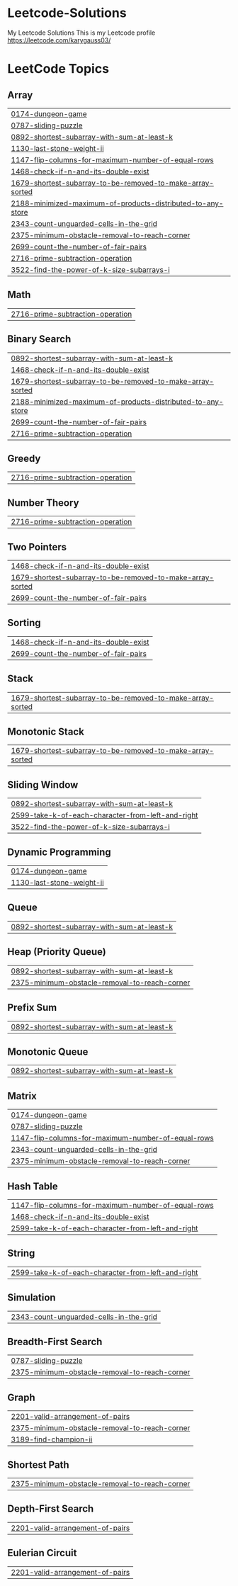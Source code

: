 # Leetcode-Solutions
My Leetcode Solutions
This is my Leetcode profile https://leetcode.com/karygauss03/

<!---LeetCode Topics Start-->
# LeetCode Topics
## Array
|  |
| ------- |
| [0174-dungeon-game](https://github.com/karygauss03/Leetcode-Solutions/tree/master/0174-dungeon-game) |
| [0787-sliding-puzzle](https://github.com/karygauss03/Leetcode-Solutions/tree/master/0787-sliding-puzzle) |
| [0892-shortest-subarray-with-sum-at-least-k](https://github.com/karygauss03/Leetcode-Solutions/tree/master/0892-shortest-subarray-with-sum-at-least-k) |
| [1130-last-stone-weight-ii](https://github.com/karygauss03/Leetcode-Solutions/tree/master/1130-last-stone-weight-ii) |
| [1147-flip-columns-for-maximum-number-of-equal-rows](https://github.com/karygauss03/Leetcode-Solutions/tree/master/1147-flip-columns-for-maximum-number-of-equal-rows) |
| [1468-check-if-n-and-its-double-exist](https://github.com/karygauss03/Leetcode-Solutions/tree/master/1468-check-if-n-and-its-double-exist) |
| [1679-shortest-subarray-to-be-removed-to-make-array-sorted](https://github.com/karygauss03/Leetcode-Solutions/tree/master/1679-shortest-subarray-to-be-removed-to-make-array-sorted) |
| [2188-minimized-maximum-of-products-distributed-to-any-store](https://github.com/karygauss03/Leetcode-Solutions/tree/master/2188-minimized-maximum-of-products-distributed-to-any-store) |
| [2343-count-unguarded-cells-in-the-grid](https://github.com/karygauss03/Leetcode-Solutions/tree/master/2343-count-unguarded-cells-in-the-grid) |
| [2375-minimum-obstacle-removal-to-reach-corner](https://github.com/karygauss03/Leetcode-Solutions/tree/master/2375-minimum-obstacle-removal-to-reach-corner) |
| [2699-count-the-number-of-fair-pairs](https://github.com/karygauss03/Leetcode-Solutions/tree/master/2699-count-the-number-of-fair-pairs) |
| [2716-prime-subtraction-operation](https://github.com/karygauss03/Leetcode-Solutions/tree/master/2716-prime-subtraction-operation) |
| [3522-find-the-power-of-k-size-subarrays-i](https://github.com/karygauss03/Leetcode-Solutions/tree/master/3522-find-the-power-of-k-size-subarrays-i) |
## Math
|  |
| ------- |
| [2716-prime-subtraction-operation](https://github.com/karygauss03/Leetcode-Solutions/tree/master/2716-prime-subtraction-operation) |
## Binary Search
|  |
| ------- |
| [0892-shortest-subarray-with-sum-at-least-k](https://github.com/karygauss03/Leetcode-Solutions/tree/master/0892-shortest-subarray-with-sum-at-least-k) |
| [1468-check-if-n-and-its-double-exist](https://github.com/karygauss03/Leetcode-Solutions/tree/master/1468-check-if-n-and-its-double-exist) |
| [1679-shortest-subarray-to-be-removed-to-make-array-sorted](https://github.com/karygauss03/Leetcode-Solutions/tree/master/1679-shortest-subarray-to-be-removed-to-make-array-sorted) |
| [2188-minimized-maximum-of-products-distributed-to-any-store](https://github.com/karygauss03/Leetcode-Solutions/tree/master/2188-minimized-maximum-of-products-distributed-to-any-store) |
| [2699-count-the-number-of-fair-pairs](https://github.com/karygauss03/Leetcode-Solutions/tree/master/2699-count-the-number-of-fair-pairs) |
| [2716-prime-subtraction-operation](https://github.com/karygauss03/Leetcode-Solutions/tree/master/2716-prime-subtraction-operation) |
## Greedy
|  |
| ------- |
| [2716-prime-subtraction-operation](https://github.com/karygauss03/Leetcode-Solutions/tree/master/2716-prime-subtraction-operation) |
## Number Theory
|  |
| ------- |
| [2716-prime-subtraction-operation](https://github.com/karygauss03/Leetcode-Solutions/tree/master/2716-prime-subtraction-operation) |
## Two Pointers
|  |
| ------- |
| [1468-check-if-n-and-its-double-exist](https://github.com/karygauss03/Leetcode-Solutions/tree/master/1468-check-if-n-and-its-double-exist) |
| [1679-shortest-subarray-to-be-removed-to-make-array-sorted](https://github.com/karygauss03/Leetcode-Solutions/tree/master/1679-shortest-subarray-to-be-removed-to-make-array-sorted) |
| [2699-count-the-number-of-fair-pairs](https://github.com/karygauss03/Leetcode-Solutions/tree/master/2699-count-the-number-of-fair-pairs) |
## Sorting
|  |
| ------- |
| [1468-check-if-n-and-its-double-exist](https://github.com/karygauss03/Leetcode-Solutions/tree/master/1468-check-if-n-and-its-double-exist) |
| [2699-count-the-number-of-fair-pairs](https://github.com/karygauss03/Leetcode-Solutions/tree/master/2699-count-the-number-of-fair-pairs) |
## Stack
|  |
| ------- |
| [1679-shortest-subarray-to-be-removed-to-make-array-sorted](https://github.com/karygauss03/Leetcode-Solutions/tree/master/1679-shortest-subarray-to-be-removed-to-make-array-sorted) |
## Monotonic Stack
|  |
| ------- |
| [1679-shortest-subarray-to-be-removed-to-make-array-sorted](https://github.com/karygauss03/Leetcode-Solutions/tree/master/1679-shortest-subarray-to-be-removed-to-make-array-sorted) |
## Sliding Window
|  |
| ------- |
| [0892-shortest-subarray-with-sum-at-least-k](https://github.com/karygauss03/Leetcode-Solutions/tree/master/0892-shortest-subarray-with-sum-at-least-k) |
| [2599-take-k-of-each-character-from-left-and-right](https://github.com/karygauss03/Leetcode-Solutions/tree/master/2599-take-k-of-each-character-from-left-and-right) |
| [3522-find-the-power-of-k-size-subarrays-i](https://github.com/karygauss03/Leetcode-Solutions/tree/master/3522-find-the-power-of-k-size-subarrays-i) |
## Dynamic Programming
|  |
| ------- |
| [0174-dungeon-game](https://github.com/karygauss03/Leetcode-Solutions/tree/master/0174-dungeon-game) |
| [1130-last-stone-weight-ii](https://github.com/karygauss03/Leetcode-Solutions/tree/master/1130-last-stone-weight-ii) |
## Queue
|  |
| ------- |
| [0892-shortest-subarray-with-sum-at-least-k](https://github.com/karygauss03/Leetcode-Solutions/tree/master/0892-shortest-subarray-with-sum-at-least-k) |
## Heap (Priority Queue)
|  |
| ------- |
| [0892-shortest-subarray-with-sum-at-least-k](https://github.com/karygauss03/Leetcode-Solutions/tree/master/0892-shortest-subarray-with-sum-at-least-k) |
| [2375-minimum-obstacle-removal-to-reach-corner](https://github.com/karygauss03/Leetcode-Solutions/tree/master/2375-minimum-obstacle-removal-to-reach-corner) |
## Prefix Sum
|  |
| ------- |
| [0892-shortest-subarray-with-sum-at-least-k](https://github.com/karygauss03/Leetcode-Solutions/tree/master/0892-shortest-subarray-with-sum-at-least-k) |
## Monotonic Queue
|  |
| ------- |
| [0892-shortest-subarray-with-sum-at-least-k](https://github.com/karygauss03/Leetcode-Solutions/tree/master/0892-shortest-subarray-with-sum-at-least-k) |
## Matrix
|  |
| ------- |
| [0174-dungeon-game](https://github.com/karygauss03/Leetcode-Solutions/tree/master/0174-dungeon-game) |
| [0787-sliding-puzzle](https://github.com/karygauss03/Leetcode-Solutions/tree/master/0787-sliding-puzzle) |
| [1147-flip-columns-for-maximum-number-of-equal-rows](https://github.com/karygauss03/Leetcode-Solutions/tree/master/1147-flip-columns-for-maximum-number-of-equal-rows) |
| [2343-count-unguarded-cells-in-the-grid](https://github.com/karygauss03/Leetcode-Solutions/tree/master/2343-count-unguarded-cells-in-the-grid) |
| [2375-minimum-obstacle-removal-to-reach-corner](https://github.com/karygauss03/Leetcode-Solutions/tree/master/2375-minimum-obstacle-removal-to-reach-corner) |
## Hash Table
|  |
| ------- |
| [1147-flip-columns-for-maximum-number-of-equal-rows](https://github.com/karygauss03/Leetcode-Solutions/tree/master/1147-flip-columns-for-maximum-number-of-equal-rows) |
| [1468-check-if-n-and-its-double-exist](https://github.com/karygauss03/Leetcode-Solutions/tree/master/1468-check-if-n-and-its-double-exist) |
| [2599-take-k-of-each-character-from-left-and-right](https://github.com/karygauss03/Leetcode-Solutions/tree/master/2599-take-k-of-each-character-from-left-and-right) |
## String
|  |
| ------- |
| [2599-take-k-of-each-character-from-left-and-right](https://github.com/karygauss03/Leetcode-Solutions/tree/master/2599-take-k-of-each-character-from-left-and-right) |
## Simulation
|  |
| ------- |
| [2343-count-unguarded-cells-in-the-grid](https://github.com/karygauss03/Leetcode-Solutions/tree/master/2343-count-unguarded-cells-in-the-grid) |
## Breadth-First Search
|  |
| ------- |
| [0787-sliding-puzzle](https://github.com/karygauss03/Leetcode-Solutions/tree/master/0787-sliding-puzzle) |
| [2375-minimum-obstacle-removal-to-reach-corner](https://github.com/karygauss03/Leetcode-Solutions/tree/master/2375-minimum-obstacle-removal-to-reach-corner) |
## Graph
|  |
| ------- |
| [2201-valid-arrangement-of-pairs](https://github.com/karygauss03/Leetcode-Solutions/tree/master/2201-valid-arrangement-of-pairs) |
| [2375-minimum-obstacle-removal-to-reach-corner](https://github.com/karygauss03/Leetcode-Solutions/tree/master/2375-minimum-obstacle-removal-to-reach-corner) |
| [3189-find-champion-ii](https://github.com/karygauss03/Leetcode-Solutions/tree/master/3189-find-champion-ii) |
## Shortest Path
|  |
| ------- |
| [2375-minimum-obstacle-removal-to-reach-corner](https://github.com/karygauss03/Leetcode-Solutions/tree/master/2375-minimum-obstacle-removal-to-reach-corner) |
## Depth-First Search
|  |
| ------- |
| [2201-valid-arrangement-of-pairs](https://github.com/karygauss03/Leetcode-Solutions/tree/master/2201-valid-arrangement-of-pairs) |
## Eulerian Circuit
|  |
| ------- |
| [2201-valid-arrangement-of-pairs](https://github.com/karygauss03/Leetcode-Solutions/tree/master/2201-valid-arrangement-of-pairs) |
<!---LeetCode Topics End-->